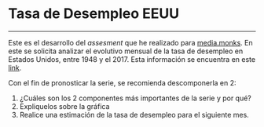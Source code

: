 <h1> Tasa de Desempleo EEUU </h1>
<hr>
Este es el desarrollo del <i> assesment </i> que he realizado para <a href="https://media.monks.com/">media.monks</a>. En este se solicita analizar el evolutivo mensual de la tasa de desempleo en Estados Unidos, entre 1948 y el 2017. Esta información se encuentra en este <a href="https://fred.stlouisfed.org/series/UNRATE">link</a>.

Con el fin de pronosticar la serie, se recomienda descomponerla en 2:
<ol>
    <li>¿Cuáles son los 2 componentes más importantes de la serie y por qué?</li>
    <li>Expliquelos sobre la gráfica</li>
    <li>Realice una estimación de la tasa de desempleo para el siguiente mes.</li>
</ol>
